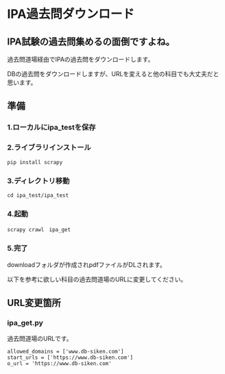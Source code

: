 # IPA過去問ダウンロード

## IPA試験の過去問集めるの面倒ですよね。
過去問道場経由でIPAの過去問をダウンロードします。

DBの過去問をダウンロードしますが、URLを変えると他の科目でも大丈夫だと思います。

## 準備
### 1.ローカルにipa_testを保存

### 2.ライブラリインストール

```
pip install scrapy
```

### 3.ディレクトリ移動
```
cd ipa_test/ipa_test
```

### 4.起動

```
scrapy crawl　ipa_get
```

### 5.完了
downloadフォルダが作成されpdfファイルがDLされます。

以下を参考に欲しい科目の過去問道場のURLに変更してください。

## URL変更箇所
### ipa_get.py
過去問道場のURLです。
```
allowed_domains = ['www.db-siken.com']
start_urls = ['https://www.db-siken.com']
o_url = 'https://www.db-siken.com'
```
